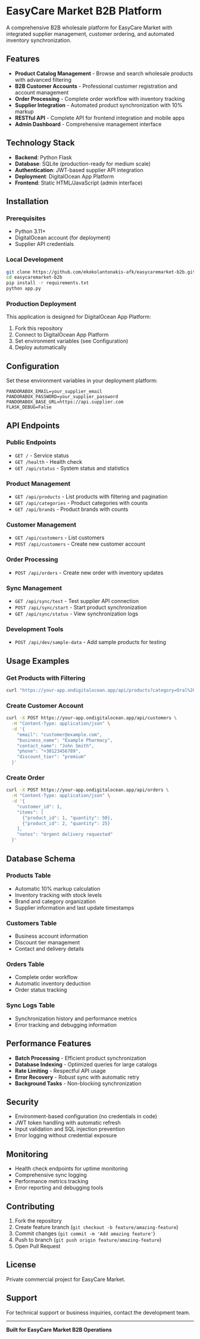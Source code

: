 # EasyCare Market B2B Platform

A comprehensive B2B wholesale platform for EasyCare Market with integrated supplier management, customer ordering, and automated inventory synchronization.

## Features

- **Product Catalog Management** - Browse and search wholesale products with advanced filtering
- **B2B Customer Accounts** - Professional customer registration and account management  
- **Order Processing** - Complete order workflow with inventory tracking
- **Supplier Integration** - Automated product synchronization with 10% markup
- **RESTful API** - Complete API for frontend integration and mobile apps
- **Admin Dashboard** - Comprehensive management interface

## Technology Stack

- **Backend**: Python Flask
- **Database**: SQLite (production-ready for medium scale)
- **Authentication**: JWT-based supplier API integration
- **Deployment**: DigitalOcean App Platform
- **Frontend**: Static HTML/JavaScript (admin interface)

## Installation

### Prerequisites
- Python 3.11+
- DigitalOcean account (for deployment)
- Supplier API credentials

### Local Development
```bash
git clone https://github.com/ekokolantonakis-afk/easycaremarket-b2b.git
cd easycaremarket-b2b
pip install -r requirements.txt
python app.py
```

### Production Deployment
This application is designed for DigitalOcean App Platform:

1. Fork this repository
2. Connect to DigitalOcean App Platform
3. Set environment variables (see Configuration)
4. Deploy automatically

## Configuration

Set these environment variables in your deployment platform:

```env
PANDORABOX_EMAIL=your_supplier_email
PANDORABOX_PASSWORD=your_supplier_password
PANDORABOX_BASE_URL=https://api.supplier.com
FLASK_DEBUG=False
```

## API Endpoints

### Public Endpoints
- `GET /` - Service status
- `GET /health` - Health check
- `GET /api/status` - System status and statistics

### Product Management
- `GET /api/products` - List products with filtering and pagination
- `GET /api/categories` - Product categories with counts
- `GET /api/brands` - Product brands with counts

### Customer Management  
- `GET /api/customers` - List customers
- `POST /api/customers` - Create new customer account

### Order Processing
- `POST /api/orders` - Create new order with inventory updates

### Sync Management
- `GET /api/sync/test` - Test supplier API connection
- `POST /api/sync/start` - Start product synchronization
- `GET /api/sync/status` - View synchronization logs

### Development Tools
- `POST /api/dev/sample-data` - Add sample products for testing

## Usage Examples

### Get Products with Filtering
```bash
curl "https://your-app.ondigitalocean.app/api/products?category=Oral%20Care&brand=Colgate&min_price=2.00&max_price=10.00&in_stock_only=true"
```

### Create Customer Account
```bash
curl -X POST https://your-app.ondigitalocean.app/api/customers \
  -H "Content-Type: application/json" \
  -d '{
    "email": "customer@example.com",
    "business_name": "Example Pharmacy",
    "contact_name": "John Smith",
    "phone": "+30123456789",
    "discount_tier": "premium"
  }'
```

### Create Order
```bash
curl -X POST https://your-app.ondigitalocean.app/api/orders \
  -H "Content-Type: application/json" \
  -d '{
    "customer_id": 1,
    "items": [
      {"product_id": 1, "quantity": 50},
      {"product_id": 2, "quantity": 25}
    ],
    "notes": "Urgent delivery requested"
  }'
```

## Database Schema

### Products Table
- Automatic 10% markup calculation
- Inventory tracking with stock levels
- Brand and category organization
- Supplier information and last update timestamps

### Customers Table  
- Business account information
- Discount tier management
- Contact and delivery details

### Orders Table
- Complete order workflow
- Automatic inventory deduction
- Order status tracking

### Sync Logs Table
- Synchronization history and performance metrics
- Error tracking and debugging information

## Performance Features

- **Batch Processing** - Efficient product synchronization
- **Database Indexing** - Optimized queries for large catalogs
- **Rate Limiting** - Respectful API usage
- **Error Recovery** - Robust sync with automatic retry
- **Background Tasks** - Non-blocking synchronization

## Security

- Environment-based configuration (no credentials in code)
- JWT token handling with automatic refresh
- Input validation and SQL injection prevention
- Error logging without credential exposure

## Monitoring

- Health check endpoints for uptime monitoring
- Comprehensive sync logging
- Performance metrics tracking
- Error reporting and debugging tools

## Contributing

1. Fork the repository
2. Create feature branch (`git checkout -b feature/amazing-feature`)
3. Commit changes (`git commit -m 'Add amazing feature'`)
4. Push to branch (`git push origin feature/amazing-feature`)
5. Open Pull Request

## License

Private commercial project for EasyCare Market.

## Support

For technical support or business inquiries, contact the development team.

---

**Built for EasyCare Market B2B Operations**
